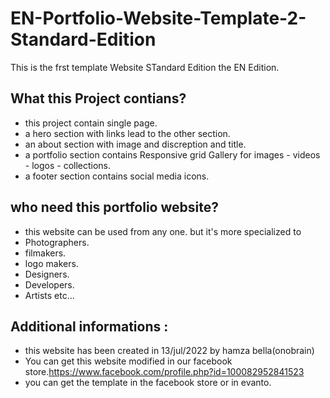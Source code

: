 # EN-Portfolio-Website-Template-2-Standard-Edition
This is the frst template Website STandard Edition the EN  Edition.
## What this Project contians?
- this project contain single page.
- a hero section with links lead to the other section.
- an about section with image and discreption and title.
- a portfolio section contains Responsive grid Gallery for images - videos - logos - collections.
- a footer section contains social media icons.
## who need this portfolio website?
- this website can be used from any one. but it's more specialized to 
- Photographers.
- filmakers.
- logo makers.
- Designers.
- Developers.
- Artists etc...
## Additional informations : 
- this website has been created in 13/jul/2022 by hamza bella(onobrain) 
- You can get this website modified in our facebook store.https://www.facebook.com/profile.php?id=100082952841523
- you can get the template in the facebook store or in evanto.
